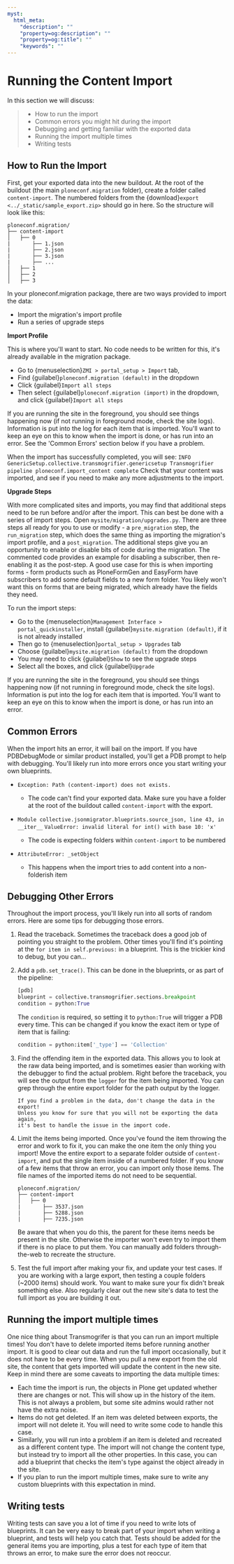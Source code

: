 ```yaml
---
myst:
  html_meta:
    "description": ""
    "property=og:description": ""
    "property=og:title": ""
    "keywords": ""
---
```


# Running the Content Import

In this section we will discuss:

> - How to run the import
> - Common errors you might hit during the import
> - Debugging and getting familiar with the exported data
> - Running the import multiple times
> - Writing tests

## How to Run the Import

First, get your exported data into the new buildout.
At the root of the buildout (the main `ploneconf.migration` folder),
create a folder called `content-import`.
The numbered folders from the {download}`export <../_static/sample_export.zip>` should go in here.
So the structure will look like this:

```console
ploneconf.migration/
├── content-import
│   ├── 0
|       ├── 1.json
|       ├── 2.json
|       ├── 3.json
|       ├── ...
│   ├── 1
│   ├── 2
│   ├── 3
```

In your ploneconf.migration package, there are two ways provided to import the data:

- Import the migration's import profile
- Run a series of upgrade steps

**Import Profile**

This is where you'll want to start.
No code needs to be written for this, it's already available in the migration package.

- Go to {menuselection}`ZMI > portal_setup > Import` tab,
- Find {guilabel}`ploneconf.migration (default)` in the dropdown
- Click {guilabel}`Import all steps`
- Then select {guilabel}`ploneconf.migration (import)` in the dropdown,
  and click {guilabel}`Import all steps`

If you are running the site in the foreground, you should see things happening now
(if not running in foreground mode, check the site logs).
Information is put into the log for each item that is imported.
You'll want to keep an eye on this to know when the import is done, or has run into an error.
See the 'Common Errors' section below if you have a problem.

When the import has successfully completed, you will see:
`INFO GenericSetup.collective.transmogrifier.genericsetup Transmogrifier pipeline ploneconf.import_content complete`
Check that your content was imported,
and see if you need to make any more adjustments to the import.

**Upgrade Steps**

With more complicated sites and imports,
you may find that additional steps need to be run before and/or after the import.
This can best be done with a series of import steps.
Open `mysite/migration/upgrades.py`.
There are three steps all ready for you to use or modify -
a `pre_migration` step,
the `run_migration` step, which does the same thing as importing the migration's import profile,
and a `post_migration`.
The additional steps give you an opportunity to enable or disable bits of code during the migration.
The commented code provides an example for disabling a subscriber, then re-enabling it as the post-step.
A good use case for this is when importing forms -
form products such as PloneFormGen and EasyForm have subscribers to add some default fields to a new form folder.
You likely won't want this on forms that are being migrated, which already have the fields they need.

To run the import steps:

- Go to the {menuselection}`Management Interface > portal_quickinstaller`,
  install {guilabel}`mysite.migration (default)`, if it is not already installed
- Then go to {menuselection}`portal_setup > Upgrades` tab
- Choose {guilabel}`mysite.migration (default)` from the dropdown
- You may need to click {guilabel}`Show` to see the upgrade steps
- Select all the boxes, and click {guilabel}`Upgrade`

If you are running the site in the foreground, you should see things happening now
(if not running in foreground mode, check the site logs).
Information is put into the log for each item that is imported.
You'll want to keep an eye on this to know when the import is done, or has run into an error.

## Common Errors

When the import hits an error, it will bail on the import.
If you have PDBDebugMode or similar product installed, you'll get a PDB prompt to help with debugging.
You'll likely run into more errors once you start writing your own blueprints.

- `Exception: Path (content-import) does not exists.`

  - The code can't find your exported data. Make sure you have a folder at the root of the buildout called `content-import` with the export.

- `Module collective.jsonmigrator.blueprints.source_json, line 43, in __iter__`
  `ValueError: invalid literal for int() with base 10: 'x'`

  - The code is expecting folders within `content-import` to be numbered

- `AttributeError: _setObject`

  - This happens when the import tries to add content into a non-folderish item

## Debugging Other Errors

Throughout the import process, you'll likely run into all sorts of random errors.
Here are some tips for debugging those errors.

1. Read the traceback.
   Sometimes the traceback does a good job of pointing you straight to the problem.
   Other times you'll find it's pointing at the `for item in self.previous:` in a blueprint.
   This is the trickier kind to debug, but you can...

2. Add a `pdb.set_trace()`. This can be done in the blueprints, or as part of the pipeline:

   ```python
   [pdb]
   blueprint = collective.transmogrifier.sections.breakpoint
   condition = python:True
   ```

   The `condition` is required, so setting it to `python:True` will trigger a PDB every time.
   This can be changed if you know the exact item or type of item that is failing:

   ```python
   condition = python:item['_type'] == 'Collection'
   ```

3. Find the offending item in the exported data.
   This allows you to look at the raw data being imported,
   and is sometimes easier than working with the debugger to find the actual problem.
   Right before the traceback, you will see the output from the `logger` for the item being imported.
   You can grep through the entire export folder for the path output by the logger.

   ```{tip}
   If you find a problem in the data, don't change the data in the export!
   Unless you know for sure that you will not be exporting the data again,
   it's best to handle the issue in the import code.
   ```

4. Limit the items being imported.
   Once you've found the item throwing the error and work to fix it,
   you can make the one item the only thing you import!
   Move the entire export to a separate folder outside of `content-import`,
   and put the single item inside of a numbered folder.
   If you know of a few items that throw an error, you can import only those items.
   The file names of the imported items do not need to be sequential.

   ```console
   ploneconf.migration/
   ├── content-import
   │   ├── 0
   |       ├── 3537.json
   |       ├── 5288.json
   |       ├── 7235.json
   ```

   Be aware that when you do this,
   the parent for these items needs be present in the site.
   Otherwise the importer won't even try to import them if there is no place to put them.
   You can manually add folders through-the-web to recreate the structure.

5. Test the full import after making your fix, and update your test cases.
   If you are working with a large export, then testing a couple folders (~2000 items) should work.
   You want to make sure your fix didn't break something else.
   Also regularly clear out the new site's data to test the full import as you are building it out.

## Running the import multiple times

One nice thing about Transmogrifer is that you can run an import multiple times!
You don't have to delete imported items before running another import.
It is good to clear out data and run the full import occasionally, but it does not have to be every time.
When you pull a new export from the old site,
the content that gets imported will update the content in the new site.
Keep in mind there are some caveats to importing the data multiple times:

- Each time the import is run, the objects in Plone get updated whether there are changes or not.
  This will show up in the history of the item.
  This is not always a problem, but some site admins would rather not have the extra noise.
- Items do not get deleted.
  If an item was deleted between exports, the import will not delete it.
  You will need to write some code to handle this case.
- Similarly, you will run into a problem if an item is deleted and recreated as a different content type.
  The import will not change the content type, but instead try to import all the other properties.
  In this case, you can add a blueprint that checks the item's type against the object already in the site.
- If you plan to run the import multiple times,
  make sure to write any custom blueprints with this expectation in mind.

## Writing tests

Writing tests can save you a lot of time if you need to write lots of blueprints.
It can be very easy to break part of your import when writing a blueprint,
and tests will help you catch that.
Tests should be added for the general items you are importing,
plus a test for each type of item that throws an error, to make sure the error does not reoccur.
